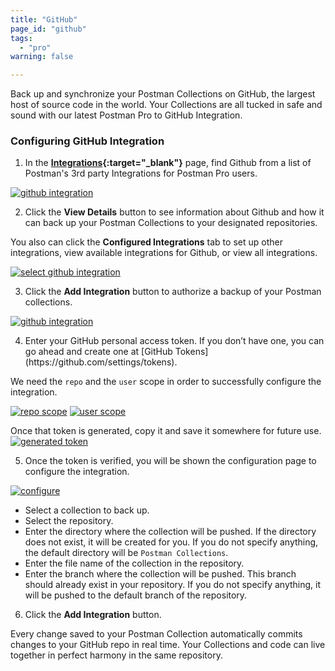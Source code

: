```yaml
---
title: "GitHub"
page_id: "github"
tags: 
  - "pro"
warning: false

---
```


Back up and synchronize your Postman Collections on GitHub, the largest host of source code in the world. Your Collections are all tucked in safe and sound with our latest Postman Pro to GitHub Integration.

### Configuring GitHub Integration

1. In the **[Integrations]({{site.pm.gs}}/dashboard/integrations){:target="_blank"}** page, find Github from a list of Postman's 3rd party Integrations for Postman Pro users.

[![github integration](https://static.getpostman.com/postman-docs/integrations-github1.png)](https://static.getpostman.com/postman-docs/integrations-github1.png)

<ol start="2">
  <li>Click the <b>View Details</b> button to see information about Github and how it can back up your Postman Collections to your designated repositories.

</li>
</ol>

You also can click the **Configured Integrations** tab to set up other integrations, view available integrations for Github, or view all integrations.

[![select github integration](https://static.getpostman.com/postman-docs/WS-integrations-github-configIntegrations1.png)](https://static.getpostman.com/postman-docs/WS-integrations-github-configIntegrations1.png)

<ol start="3">
  <li>Click the <b>Add Integration</b> button to authorize a backup of your Postman collections. 
</li>
</ol>

[![github integration](https://static.getpostman.com/postman-docs/WS-integrations-github-backup.png)](https://static.getpostman.com/postman-docs/WS-integrations-github-backup.png)

<ol start="4">
  <li>Enter your GitHub personal access token. If you don’t have one, you can go ahead and create one at [GitHub Tokens](https://github.com/settings/tokens). </li>
</ol>

We need the `repo` and the `user` scope in order to successfully configure the integration.

[![repo scope](https://static.getpostman.com/postman-docs/WS-integrations-github-repo-scope.png)](https://static.getpostman.com/postman-docs/WS-integrations-github-repo-scope.png)
[![user scope](https://static.getpostman.com/postman-docs/WS-integrations-github-user-scope.png)](https://static.getpostman.com/postman-docs/WS-integrations-github-user-scope.png)

Once that token is generated, copy it and save it somewhere for future use.
[![generated token](https://static.getpostman.com/postman-docs/WS-integrations-github-generated-token.png)](https://static.getpostman.com/postman-docs/WS-integrations-github-generated-token.png)

<ol start="5">
  <li>Once the token is verified, you will be shown the configuration page to configure the integration.</li>
</ol>

[![configure](https://static.getpostman.com/postman-docs/WS-integrations-github-configure.png)](https://static.getpostman.com/postman-docs/WS-integrations-github-configure.png)

* Select a collection to back up.
* Select the repository.
* Enter the directory where the collection will be pushed. If the directory does not exist, it will be created for you. If you do not specify anything, the default directory will be `Postman Collections`.
* Enter the file name of the collection in the repository.
* Enter the branch where the collection will be pushed. This branch should already exist in your repository. If you do not specify anything, it will be pushed to the default branch of the repository.

<ol start="6">
  <li> Click the <b>Add Integration</b> button.
</li>
</ol>

Every change saved to your Postman Collection automatically commits changes to your GitHub repo in real time.  Your Collections and code can live together in perfect harmony in the same repository.








